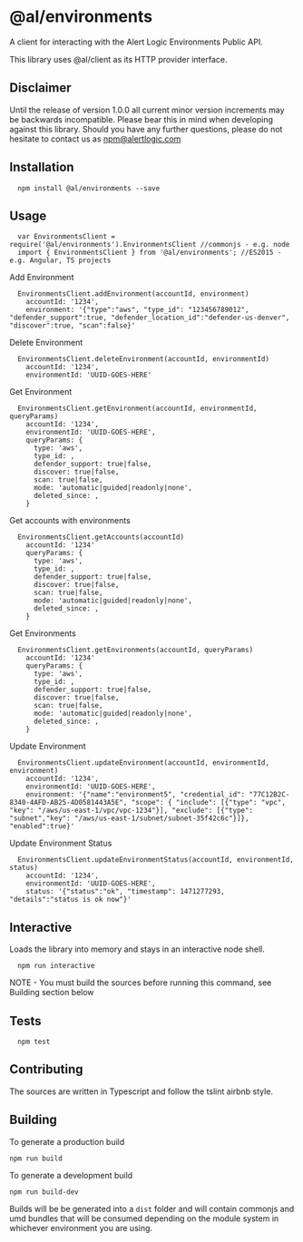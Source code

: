   @al/environments
=========

A client for interacting with the Alert Logic Environments Public API.

This library uses @al/client as its HTTP provider interface.

## Disclaimer

Until the release of version 1.0.0 all current minor version increments may be backwards incompatible. Please bear this in mind when developing against this library. Should you have any further questions, please do not hesitate to contact us as [npm@alertlogic.com](mailto:npm@alertlogic.com)

## Installation

      npm install @al/environments --save

## Usage

      var EnvironmentsClient = require('@al/environments').EnvironmentsClient //commonjs - e.g. node
      import { EnvironmentsClient } from '@al/environments'; //ES2015 - e.g. Angular, TS projects

  Add Environment

      EnvironmentsClient.addEnvironment(accountId, environment)
        accountId: '1234',
        environment: '{"type":"aws", "type_id": "123456789012", "defender_support":true, "defender_location_id":"defender-us-denver", "discover":true, "scan":false}'
  
  Delete Environment

      EnvironmentsClient.deleteEnvironment(accountId, environmentId)
        accountId: '1234',
        environmentId: 'UUID-GOES-HERE'
  
  Get Environment

      EnvironmentsClient.getEnvironment(accountId, environmentId, queryParams)
        accountId: '1234',
        environmentId: 'UUID-GOES-HERE',
        queryParams: {
          type: 'aws',
          type_id: ,
          defender_support: true|false,
          discover: true|false,
          scan: true|false,
          mode: 'automatic|guided|readonly|none',
          deleted_since: ,
        }
  
  Get accounts with environments
  
      EnvironmentsClient.getAccounts(accountId)
        accountId: '1234'
        queryParams: {
          type: 'aws',
          type_id: ,
          defender_support: true|false,
          discover: true|false,
          scan: true|false,
          mode: 'automatic|guided|readonly|none',
          deleted_since: ,
        }
  
  Get Environments

      EnvironmentsClient.getEnvironments(accountId, queryParams)
        accountId: '1234'
        queryParams: {
          type: 'aws',
          type_id: ,
          defender_support: true|false,
          discover: true|false,
          scan: true|false,
          mode: 'automatic|guided|readonly|none',
          deleted_since: ,
        }
  
  Update Environment

      EnvironmentsClient.updateEnvironment(accountId, environmentId, environment)
        accountId: '1234',
        environmentId: 'UUID-GOES-HERE',
        environment: '{"name":"environment5", "credential_id": "77C12B2C-8340-4AFD-AB25-4D0581443A5E", "scope": { "include": [{"type": "vpc", "key": "/aws/us-east-1/vpc/vpc-1234"}], "exclude": [{"type": "subnet","key": "/aws/us-east-1/subnet/subnet-35f42c6c"}]}, "enabled":true}'
  
  Update Environment Status

      EnvironmentsClient.updateEnvironmentStatus(accountId, environmentId, status)
        accountId: '1234',
        environmentId: 'UUID-GOES-HERE',
        status: '{"status":"ok", "timestamp": 1471277293, "details":"status is ok now"}'

## Interactive

  Loads the library into memory and stays in an interactive node shell.
  
      npm run interactive

  NOTE - You must build the sources before running this command, see Building section below

## Tests

      npm test

## Contributing

The sources are written in Typescript and follow the tslint airbnb style.

## Building

To generate a production build

    npm run build

To generate a development build

    npm run build-dev

Builds will be be generated into a `dist` folder and will contain commonjs and umd bundles that will be consumed depending on the module system in whichever environment you are using.
